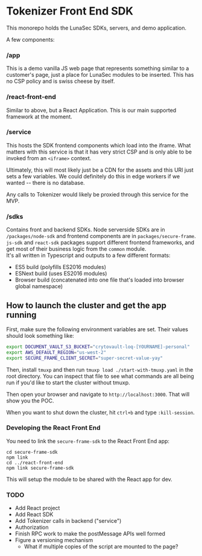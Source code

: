 
# Tokenizer Front End SDK

This monorepo holds the LunaSec SDKs, servers, and demo application.  

A few components:

### /app
This is a demo vanilla JS web page that represents something similar to a customer's page, just a place for LunaSec modules to be inserted. This has no CSP policy and is swiss cheese by itself.

### /react-front-end
Similar to above, but a React Application.  This is our main supported framework at the moment.

### /service
This hosts the SDK frontend components which load into the iframe. What matters with this service is that it has very strict CSP and is only able to be invoked from an `<iframe>` context.

Ultimately, this will most likely just be a CDN for the assets and this URI just sets a few variables. We could definitely do this in edge workers if we wanted -- there is no database.

Any calls to Tokenizer would likely be proxied through this service for the MVP.


### /sdks
Contains front and backend SDKs. Node serverside SDKs are in `/packages/node-sdk` and frontend components are in `packages/secure-frame`.
`js-sdk` and `react-sdk` packages support different frontend frameworks, and get most of their business logic from the `common` module.  
It's all written in Typescript and outputs to a few different formats:
- ES5 build (polyfills ES2016 modules)
- ESNext build (uses ES2016 modules)
- Browser build (concatenated into one file that's loaded into browser global namespace)

## How to launch the cluster and get the app running
First, make sure the following environment variables are set.  Their values should look something like: 
```bash
export DOCUMENT_VAULT_S3_BUCKET="crytovault-loq-[YOURNAME]-personal"
export AWS_DEFAULT_REGION="us-west-2"
export SECURE_FRAME_CLIENT_SECRET="super-secret-value-yay"
```
Then, install `tmuxp` and then run `tmuxp load ./start-with-tmuxp.yaml` in the root directory. You can inspect that file to see what commands are all being run if you'd like to start the cluster without tmuxp.

Then open your browser and navigate to `http://localhost:3000`. That will show you the POC.

When you want to shut down the cluster, hit `ctrl+b` and type `:kill-session`.  

### Developing the React Front End
You need to link the `secure-frame-sdk` to the React Front End app:
```
cd secure-frame-sdk
npm link
cd ../react-front-end
npm link secure-frame-sdk
```

This will setup the module to be shared with the React app for dev.

### TODO
- Add React project
- Add React SDK
- Add Tokenizer calls in backend ("service")
- Authorization
- Finish RPC work to make the postMessage APIs well formed
- Figure a versioning mechanism
  - What if multiple copies of the script are mounted to the page?

